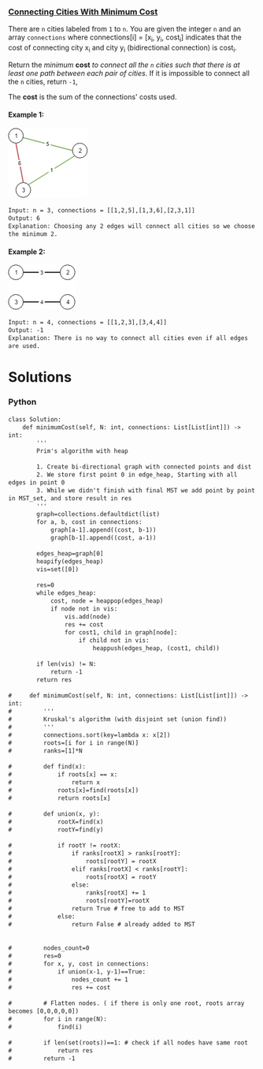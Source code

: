 ### [Connecting Cities With Minimum Cost](https://leetcode.com/problems/connecting-cities-with-minimum-cost/) <br>

There are `n` cities labeled from `1` to `n`. You are given the integer `n` and an array `connections` where connections[i] = [x<sub>i</sub>, y<sub>i</sub>, cost<sub>i</sub>] indicates that the cost of connecting city x<sub>i</sub> and city y<sub>i</sub> (bidirectional connection) is cost<sub>i</sub>.

Return the *minimum* **cost** *to connect all the `n` cities such that there is at least one path between each pair of cities*. If it is impossible to connect all the `n` cities, return `-1`,

The **cost** is the sum of the connections' costs used.


#### Example 1:
<img src="../../../../../images/1135_ex1.png">

```
Input: n = 3, connections = [[1,2,5],[1,3,6],[2,3,1]]
Output: 6
Explanation: Choosing any 2 edges will connect all cities so we choose the minimum 2.

```

#### Example 2:
<img src="../../../../../images/1135_ex2.png">

```
Input: n = 4, connections = [[1,2,3],[3,4,4]]
Output: -1
Explanation: There is no way to connect all cities even if all edges are used.

```

# Solutions

### Python
```
class Solution:
    def minimumCost(self, N: int, connections: List[List[int]]) -> int:
        '''
        Prim's algorithm with heap
        
        1. Create bi-directional graph with connected points and dist
        2. We store first point 0 in edge_heap, Starting with all edges in point 0
        3. While we didn't finish with final MST we add point by point in MST_set, and store result in res
        '''
        graph=collections.defaultdict(list)
        for a, b, cost in connections:
            graph[a-1].append((cost, b-1))
            graph[b-1].append((cost, a-1))
            
        edges_heap=graph[0]
        heapify(edges_heap)
        vis=set([0])
    
        res=0
        while edges_heap:
            cost, node = heappop(edges_heap)
            if node not in vis:
                vis.add(node)
                res += cost
                for cost1, child in graph[node]:
                    if child not in vis:
                        heappush(edges_heap, (cost1, child))
    
        if len(vis) != N:
            return -1
        return res

#     def minimumCost(self, N: int, connections: List[List[int]]) -> int:
#         '''
#         Kruskal's algorithm (with disjoint set (union find))
#         '''
#         connections.sort(key=lambda x: x[2])
#         roots=[i for i in range(N)]
#         ranks=[1]*N
        
#         def find(x):
#             if roots[x] == x:
#                 return x
#             roots[x]=find(roots[x])
#             return roots[x]
        
#         def union(x, y):
#             rootX=find(x)
#             rootY=find(y)
            
#             if rootY != rootX:
#                 if ranks[rootX] > ranks[rootY]:
#                     roots[rootY] = rootX
#                 elif ranks[rootX] < ranks[rootY]:
#                     roots[rootX] = rootY
#                 else:
#                     ranks[rootX] += 1
#                     roots[rootY]=rootX
#                 return True # free to add to MST
#             else:
#                 return False # already added to MST
            
            
#         nodes_count=0
#         res=0
#         for x, y, cost in connections:
#             if union(x-1, y-1)==True:
#                 nodes_count += 1
#                 res += cost
              
#         # Flatten nodes. ( if there is only one root, roots array becomes [0,0,0,0,0])
#         for i in range(N):
#             find(i)
        
#         if len(set(roots))==1: # check if all nodes have same root
#             return res
#         return -1
```
